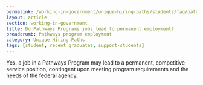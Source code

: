 ```yaml
---
permalink: /working-in-government/unique-hiring-paths/students/faq/pathways-program-employment
layout: article
section: working-in-government
title: Do Pathways Programs jobs lead to permanent employment?
breadcrumb: Pathways program employment
category: Unique Hiring Paths
tags: [student, recent graduates, support-students]
---
```


Yes, a job in a Pathways Program may lead to a permanent, competitive service position, contingent upon meeting program requirements and the needs of the federal agency.
